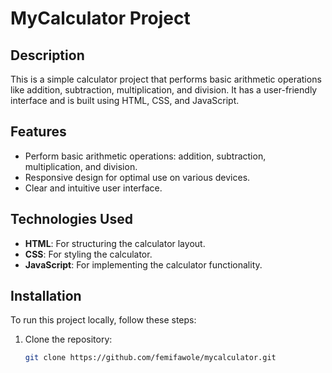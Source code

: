 # MyCalculator Project

## Description
This is a simple calculator project that performs basic arithmetic operations like addition, subtraction, multiplication, and division. It has a user-friendly interface and is built using HTML, CSS, and JavaScript.

## Features
- Perform basic arithmetic operations: addition, subtraction, multiplication, and division.
- Responsive design for optimal use on various devices.
- Clear and intuitive user interface.

## Technologies Used
- **HTML**: For structuring the calculator layout.
- **CSS**: For styling the calculator.
- **JavaScript**: For implementing the calculator functionality.

## Installation
To run this project locally, follow these steps:

1. Clone the repository:
   ```bash
   git clone https://github.com/femifawole/mycalculator.git
